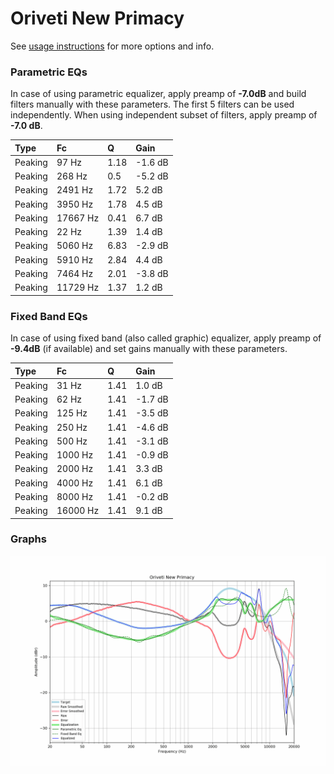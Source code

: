 # Oriveti New Primacy
See [usage instructions](https://github.com/jaakkopasanen/AutoEq#usage) for more options and info.

### Parametric EQs
In case of using parametric equalizer, apply preamp of **-7.0dB** and build filters manually
with these parameters. The first 5 filters can be used independently.
When using independent subset of filters, apply preamp of **-7.0 dB**.

| Type    | Fc       |    Q | Gain    |
|:--------|:---------|:-----|:--------|
| Peaking | 97 Hz    | 1.18 | -1.6 dB |
| Peaking | 268 Hz   | 0.5  | -5.2 dB |
| Peaking | 2491 Hz  | 1.72 | 5.2 dB  |
| Peaking | 3950 Hz  | 1.78 | 4.5 dB  |
| Peaking | 17667 Hz | 0.41 | 6.7 dB  |
| Peaking | 22 Hz    | 1.39 | 1.4 dB  |
| Peaking | 5060 Hz  | 6.83 | -2.9 dB |
| Peaking | 5910 Hz  | 2.84 | 4.4 dB  |
| Peaking | 7464 Hz  | 2.01 | -3.8 dB |
| Peaking | 11729 Hz | 1.37 | 1.2 dB  |

### Fixed Band EQs
In case of using fixed band (also called graphic) equalizer, apply preamp of **-9.4dB**
(if available) and set gains manually with these parameters.

| Type    | Fc       |    Q | Gain    |
|:--------|:---------|:-----|:--------|
| Peaking | 31 Hz    | 1.41 | 1.0 dB  |
| Peaking | 62 Hz    | 1.41 | -1.7 dB |
| Peaking | 125 Hz   | 1.41 | -3.5 dB |
| Peaking | 250 Hz   | 1.41 | -4.6 dB |
| Peaking | 500 Hz   | 1.41 | -3.1 dB |
| Peaking | 1000 Hz  | 1.41 | -0.9 dB |
| Peaking | 2000 Hz  | 1.41 | 3.3 dB  |
| Peaking | 4000 Hz  | 1.41 | 6.1 dB  |
| Peaking | 8000 Hz  | 1.41 | -0.2 dB |
| Peaking | 16000 Hz | 1.41 | 9.1 dB  |

### Graphs
![](./Oriveti%20New%20Primacy.png)